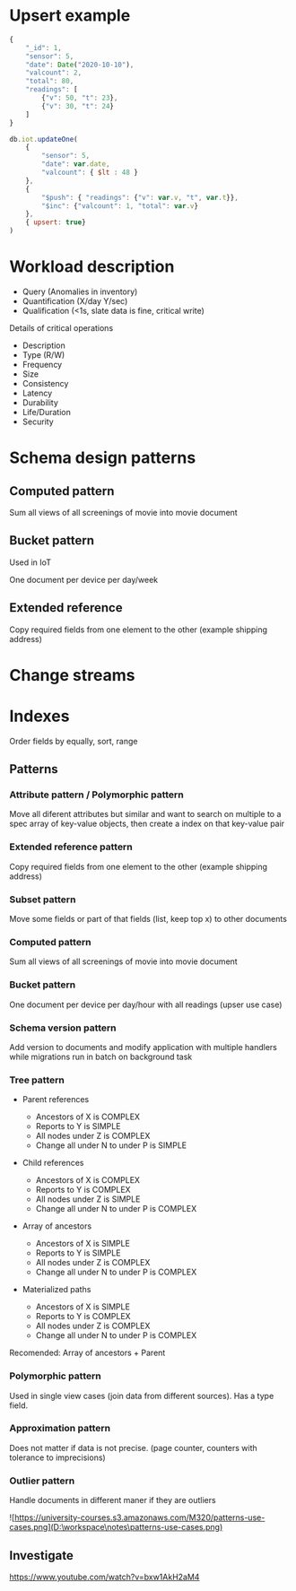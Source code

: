 # Upsert example

```javascript
{
    "_id": 1,
    "sensor": 5,
    "date": Date("2020-10-10"),
    "valcount": 2,
    "total": 80,
    "readings": [
        {"v": 50, "t": 23},
        {"v": 30, "t": 24}
    ]
}
```

```javascript
db.iot.updateOne(
	{
        "sensor": 5,
        "date": var.date,
        "valcount": { $lt : 48 }
    },
    {
    	"$push": { "readings": {"v": var.v, "t", var.t}},
    	"$inc": {"valcount": 1, "total": var.v}
    },
    { upsert: true}
)
```

# Workload description

- Query (Anomalies in inventory)
- Quantification (X/day Y/sec)
- Qualification (<1s, slate data is fine, critical write)

Details of critical operations

- Description
- Type (R/W)
- Frequency
- Size
- Consistency
- Latency
- Durability
- Life/Duration
- Security

# Schema design patterns

## Computed pattern

Sum all views of all screenings of movie into movie document

## Bucket pattern

Used in IoT

One document per device per day/week

## Extended reference

Copy required fields from one element to the other (example shipping address)

# Change streams

# Indexes

Order fields by equally, sort, range

## Patterns

### Attribute pattern / Polymorphic pattern

Move all diferent attributes but similar and want to search on multiple to a spec array of key-value objects, then create a index on that key-value pair

### Extended reference pattern

Copy required fields from one element to the other (example shipping address)

### Subset pattern

Move some fields or part of that fields (list, keep top x) to other documents

### Computed pattern

Sum all views of all screenings of movie into movie document

### Bucket pattern

One document per device per day/hour with all readings (upser use case)

### Schema version pattern

Add version to documents and modify application with multiple handlers while migrations run in batch on background task

### Tree pattern

- Parent references
  - Ancestors of X is COMPLEX
  - Reports to Y is SIMPLE
  - All nodes under Z is COMPLEX
  - Change all under N to under P is SIMPLE
- Child references
  - Ancestors of X is COMPLEX
  - Reports to Y is COMPLEX
  - All nodes under Z is SIMPLE
  - Change all under N to under P is COMPLEX
- Array of ancestors
  - Ancestors of X is SIMPLE
  - Reports to Y is SIMPLE
  - All nodes under Z is COMPLEX
  - Change all under N to under P is COMPLEX

- Materialized paths
  - Ancestors of X is SIMPLE
  - Reports to Y is COMPLEX
  - All nodes under Z is COMPLEX
  - Change all under N to under P is COMPLEX



Recomended: Array of ancestors + Parent

### Polymorphic pattern

Used in single view cases (join data from different sources). Has a type field.

### Approximation pattern

Does not matter if data is not precise. (page counter, counters with tolerance to imprecisions)

### Outlier pattern

Handle documents in different maner if they are outliers

![https://university-courses.s3.amazonaws.com/M320/patterns-use-cases.png](D:\workspace\notes\patterns-use-cases.png)

## Investigate

https://www.youtube.com/watch?v=bxw1AkH2aM4
